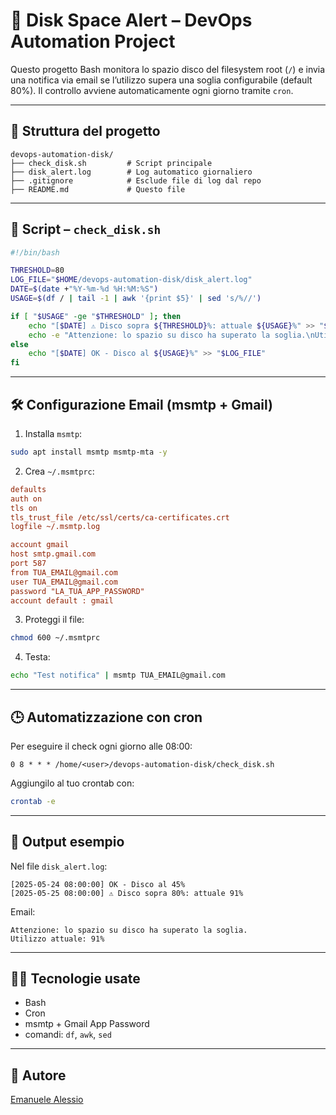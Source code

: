 # 💽 Disk Space Alert – DevOps Automation Project

Questo progetto Bash monitora lo spazio disco del filesystem root (`/`) e invia una notifica via email se l’utilizzo supera una soglia configurabile (default 80%). Il controllo avviene automaticamente ogni giorno tramite `cron`.

---

## 📁 Struttura del progetto

```
devops-automation-disk/
├── check_disk.sh         # Script principale
├── disk_alert.log        # Log automatico giornaliero
├── .gitignore            # Esclude file di log dal repo
├── README.md             # Questo file
```

---

## 🔧 Script – `check_disk.sh`

```bash
#!/bin/bash

THRESHOLD=80
LOG_FILE="$HOME/devops-automation-disk/disk_alert.log"
DATE=$(date +"%Y-%m-%d %H:%M:%S")
USAGE=$(df / | tail -1 | awk '{print $5}' | sed 's/%//')

if [ "$USAGE" -ge "$THRESHOLD" ]; then
    echo "[$DATE] ⚠️ Disco sopra ${THRESHOLD}%: attuale ${USAGE}%" >> "$LOG_FILE"
    echo -e "Attenzione: lo spazio su disco ha superato la soglia.\nUtilizzo attuale: ${USAGE}%" | msmtp TUA_EMAIL@gmail.com
else
    echo "[$DATE] OK - Disco al ${USAGE}%" >> "$LOG_FILE"
fi
```

---

## 🛠️ Configurazione Email (msmtp + Gmail)

1. Installa `msmtp`:
```bash
sudo apt install msmtp msmtp-mta -y
```

2. Crea `~/.msmtprc`:
```ini
defaults
auth on
tls on
tls_trust_file /etc/ssl/certs/ca-certificates.crt
logfile ~/.msmtp.log

account gmail
host smtp.gmail.com
port 587
from TUA_EMAIL@gmail.com
user TUA_EMAIL@gmail.com
password "LA_TUA_APP_PASSWORD"
account default : gmail
```

3. Proteggi il file:
```bash
chmod 600 ~/.msmtprc
```

4. Testa:
```bash
echo "Test notifica" | msmtp TUA_EMAIL@gmail.com
```

---

## 🕒 Automatizzazione con cron

Per eseguire il check ogni giorno alle 08:00:

```cron
0 8 * * * /home/<user>/devops-automation-disk/check_disk.sh
```

Aggiungilo al tuo crontab con:
```bash
crontab -e
```

---

## 📄 Output esempio

Nel file `disk_alert.log`:
```
[2025-05-24 08:00:00] OK - Disco al 45%
[2025-05-25 08:00:00] ⚠️ Disco sopra 80%: attuale 91%
```

Email:
```
Attenzione: lo spazio su disco ha superato la soglia.
Utilizzo attuale: 91%
```

---

## 👨‍💻 Tecnologie usate

- Bash
- Cron
- msmtp + Gmail App Password
- comandi: `df`, `awk`, `sed`

---

## 👤 Autore

[Emanuele Alessio](https://github.com/emanuelealessio)
